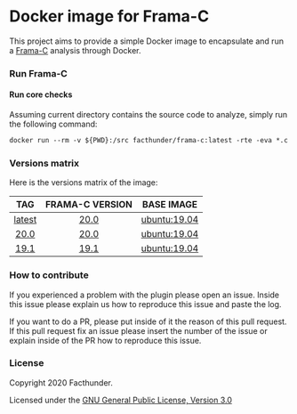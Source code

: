 # Docker image for Frama-C

This project aims to provide a simple Docker image to encapsulate and run a [Frama-C](https://github.com/Frama-C/Frama-C-snapshot) analysis through Docker.

### Run Frama-C

#### Run core checks
Assuming current directory contains the source code to analyze, simply run the following command:
```Dockerfile
docker run --rm -v ${PWD}:/src facthunder/frama-c:latest -rte -eva *.c **/*.c > report.txt
```

### Versions matrix
Here is the versions matrix of the image:

|                          TAG                           |                       FRAMA-C VERSION                       |                        BASE IMAGE                      |
|:------------------------------------------------------:|:------------------------------------------------------------:|:------------------------------------------------------:|
| [latest](https://hub.docker.com/r/facthunder/frama-c) | [20.0](https://github.com/Frama-C/Frama-C-snapshot/releases/tag/20.0) | [ubuntu:19.04](https://hub.docker.com/_/ubuntu) |
|  [20.0](https://hub.docker.com/r/facthunder/frama-c)  | [20.0](https://github.com/Frama-C/Frama-C-snapshot/releases/tag/20.0) | [ubuntu:19.04](https://hub.docker.com/_/ubuntu) |
|  [19.1](https://hub.docker.com/r/facthunder/frama-c)  | [19.1](https://github.com/Frama-C/Frama-C-snapshot/releases/tag/19.1) | [ubuntu:19.04](https://hub.docker.com/_/ubuntu) |


### How to contribute
If you experienced a problem with the plugin please open an issue. Inside this issue please explain us how to reproduce this issue and paste the log.

If you want to do a PR, please put inside of it the reason of this pull request. If this pull request fix an issue please insert the number of the issue or explain inside of the PR how to reproduce this issue.

### License
Copyright 2020 Facthunder.

Licensed under the [GNU General Public License, Version 3.0](https://www.gnu.org/licenses/gpl.txt)

